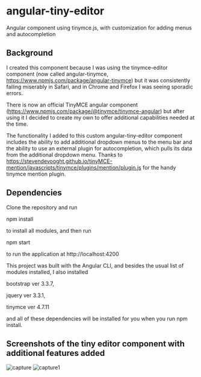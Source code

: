 # angular-tiny-editor
Angular component using tinymce.js, with customization for adding menus and autocompletion

## Background
I created this component because I was using the tinymce-editor component (now called angular-tinymce, https://www.npmjs.com/package/angular-tinymce) but it was consistently failing miserably in Safari, and in Chrome and Firefox I was seeing sporadic errors.

There is now an official TinyMCE angular component (https://www.npmjs.com/package/@tinymce/tinymce-angular) but after using it I decided to create my own to offer additional capabilities needed at the time.

The functionality I added to this custom angular-tiny-editor component includes the ability to add additional dropdown menus to the menu bar and the ability to use an external plugin for autocompletion, which pulls its data from the additional dropdown menu.  Thanks to https://stevendevooght.github.io/tinyMCE-mention/javascripts/tinymce/plugins/mention/plugin.js for the handy tinymce mention plugin.

## Dependencies

Clone the repository and run

  npm install

  to install all modules, and then run

  npm start
  
  to run the application at http://localhost:4200

This project was built with the Angular CLI, and besides the usual list of modules installed, I also installed

bootstrap ver 3.3.7,

jquery ver 3.3.1,

tinymce ver 4.7.11

and all of these dependencies will be installed for you when you run npm install.

## Screenshots of the tiny editor component with additional features added
![capture](https://user-images.githubusercontent.com/2858742/39389628-55b5deac-4a58-11e8-91b2-98f196726c74.JPG)
![capture1](https://user-images.githubusercontent.com/2858742/39389629-584120fa-4a58-11e8-8051-38c795b20679.JPG)

